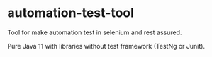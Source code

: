 # automation-test-tool

Tool for make automation test in selenium and rest assured.

Pure Java 11 with libraries without test framework (TestNg or Junit).

